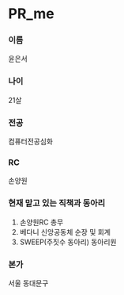 # PR_me
### 이름
윤은서
### 나이
21살
### 전공
컴퓨터전공심화
### RC
손양원
### 현재 맡고 있는 직책과 동아리
1. 손양원RC 총무
2. 베다니 신앙공동체 순장 및 회계
3. SWEEP(주짓수 동아리) 동아리원
### 본가
서울 동대문구
